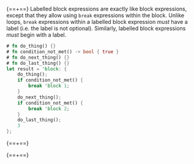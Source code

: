 {==+==}
Labelled block expressions are exactly like block expressions, except that they allow using `break` expressions within the block.
Unlike loops, `break` expressions within a labelled block expression *must* have a label (i.e. the label is not optional).
Similarly, labelled block expressions *must* begin with a label.

```rust
# fn do_thing() {}
# fn condition_not_met() -> bool { true }
# fn do_next_thing() {}
# fn do_last_thing() {}
let result = 'block: {
    do_thing();
    if condition_not_met() {
        break 'block 1;
    }
    do_next_thing();
    if condition_not_met() {
        break 'block 2;
    }
    do_last_thing();
    3
};
```
{==+==}


{==+==}

